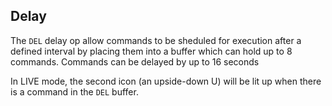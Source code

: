 ## Delay
The `DEL` delay op allow commands to be sheduled for execution after a 
defined interval by placing them into a buffer which can hold up to 8 commands.
Commands can be delayed by up to 16 seconds

In LIVE mode, the second icon (an upside-down U) will be lit up when there is 
a command in the `DEL` buffer. 
